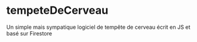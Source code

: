 # tempeteDeCerveau
Un simple mais sympatique logiciel de tempête de cerveau écrit en JS et basé sur Firestore
